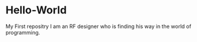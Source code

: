 # Hello-World
My First repositry
I am an RF designer who is finding his way in the world of programming.
